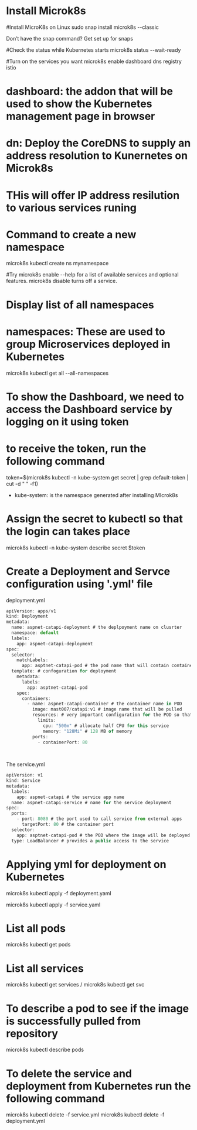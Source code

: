 # Install Microk8s

#Install MicroK8s on Linux
sudo snap install microk8s --classic

Don’t have the snap command? Get set up for snaps

#Check the status while Kubernetes starts
microk8s status --wait-ready

#Turn on the services you want
microk8s enable dashboard dns registry istio

# dashboard: the addon that will be used to show the Kubernetes management page in browser
# dn: Deploy the CoreDNS to supply an address resolution to Kunernetes on Microk8s
# THis will offer IP address resilution to various services runing

# Command to create a new namespace

microk8s kubectl create ns mynamespace

#Try microk8s enable --help for a list of available services and optional features. 
microk8s disable <name> turns off a service.


# Display list of all namespaces
# namespaces: These are used to group Microservices deployed in Kubernetes
microk8s kubectl get all --all-namespaces

# To show the Dashboard, we need to access the Dashboard service by logging on it using token
# to receive the token, run the following command
token=$(microk8s kubectl -n kube-system get secret | grep default-token | cut -d " " -f1)

- kube-system: is the namespace generated after installing MIcrok8s
# Assign the secret to kubectl so that the login can takes place

microk8s kubectl -n kube-system describe secret $token

# Create a Deployment and Servce configuration using '.yml' file
deployment.yml

```javascript
apiVersion: apps/v1
kind: Deployment
metadata:
  name: aspnet-catapi-deployment # the deplpoyment name on clusrter
  namespace: default
  labels:
    app: aspnet-catapi-deployment
spec:
  selector:
    matchLabels:
      app: asptnet-catapi-pod # the pod name that will contain container
  template: # confoguration for deployment
    metadata:
      labels:
        app: asptnet-catapi-pod
    spec:
      containers:
        - name: aspnet-catapi-container # the container name in POD
          image: mast007/catapi:v1 # image name that will be pulled
          resources: # very important configuration for the POD so that service will be loaded and executed
            limits:
              cpu: "500m" # allocate half CPU for this service
              memory: "128Mi" # 128 MB of memory
          ports:
            - containerPort: 80            
                  
      
```

The service.yml

```javascript
apiVersion: v1
kind: Service
metadata:
  labels:
    app: aspnet-catapi # the service app name
  name: aspnet-catapi-service # name for the service deployment
spec:
  ports:
    - port: 8080 # the port used to call service from external apps
      targetPort: 80 # the container port
  selector:
    app: asptnet-catapi-pod # the POD where the image will be deployed in container
  type: LoadBalancer # provides a public access to the service        
```

# Applying yml for deployment on Kubernetes

microk8s kubectl apply -f deployment.yaml

microk8s kubectl apply -f service.yaml

# List all pods
microk8s kubectl get pods
# List all services
microk8s kubectl get services / microk8s kubectl get svc
# To describe a pod to see if the image is successfully pulled from repository
microk8s kubectl describe pods <POD-NAME>
# To delete the service and deployment from Kubernetes run the following command
microk8s kubectl delete -f service.yml
microk8s kubectl delete -f deployment.yml

